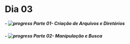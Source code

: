 # Dia 03

##### - ![progress](https://progress-bar.dev/100/ "progresso") _Parte 01- Criação de Arquivos e Diretórios_
##### - ![progress](https://progress-bar.dev/100/ "progresso") _Parte 02- Manipulação e Busca_